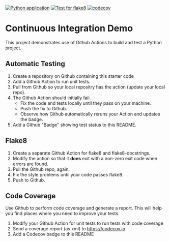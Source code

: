 [![Python application](https://github.com/JaofourthsOhappy/ci-demo/actions/workflows/python-unittest.yml/badge.svg)](https://github.com/JaofourthsOhappy/ci-demo/actions/workflows/python-unittest.yml)
[![Test for flake8](https://github.com/JaofourthsOhappy/ci-demo/actions/workflows/python-flake8.yml/badge.svg)](https://github.com/JaofourthsOhappy/ci-demo/actions/workflows/python-flake8.yml)
[![codecov](https://codecov.io/github/JaofourthsOhappy/ci-demo/graph/badge.svg?token=X4W9S21H2E)](https://codecov.io/github/JaofourthsOhappy/ci-demo)

Continuous Integration Demo
===========================

This project demonstrates use of Github Actions to build and test a Python project.  

## Automatic Testing

1. Create a repository on Github containing this starter code
2. Add a Github Action to run unit tests.
3. Pull from Github so your local repositry has the action (update your local repo).
4. The Github Action should initially fail.
   - Fix the code and tests locally until they pass on your machine.
   - Push the fix to Github.
   - Observe how Github automatically reruns your Action and updates the badge.
5. Add a Github "Badge" showing test status to this README.


## Flake8

1. Create a separate Github Action for flake8 and flake8-docstrings.
2. Modify the action so that it **does** exit with a non-zero exit code when errors are found.
3. Pull the Github repo, again.
4. Fix the style problems until your code passes flake8.
5. Push to Github.

## Code Coverage

Use Github to perform code coverage and generate a report.
This will help you find places where you need to improve your tests.

1. Modify your Github Action for unit tests to run tests with code coverage
2. Send a coverage report (as xml) to <https://codecov.io>
3. Add a Codecov badge to this README


